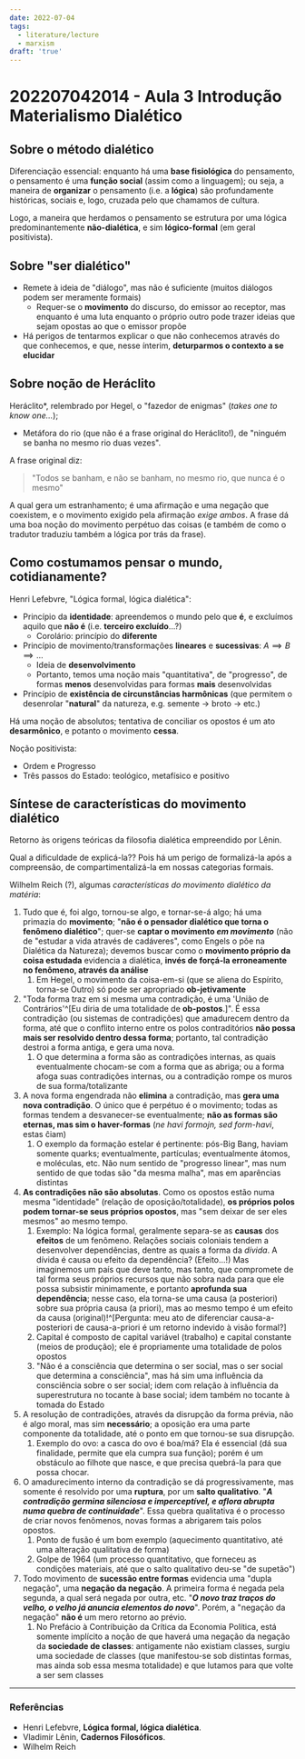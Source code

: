 ```yaml
---
date: 2022-07-04
tags:
  - literature/lecture
  - marxism
draft: 'true'
---
```

# 202207042014 - Aula 3 Introdução Materialismo Dialético
## Sobre o método dialético
Diferenciação essencial: enquanto há uma **base fisiológica** do pensamento, o pensamento é uma **função social** (assim como a linguagem); ou seja, a maneira de **organizar** o pensamento (i.e. a **lógica**) são profundamente históricas, sociais e, logo, cruzada pelo que chamamos de cultura. 

Logo, a maneira que herdamos o pensamento se estrutura por uma lógica predominantemente **não-dialética**, e sim **lógico-formal** (em geral positivista). 

## Sobre "ser dialético"
- Remete à ideia de "diálogo", mas não é suficiente (muitos diálogos podem ser meramente formais)
	- Requer-se o **movimento** do discurso, do emissor ao receptor, mas enquanto é uma luta enquanto o próprio outro pode trazer ideias que sejam opostas ao que o emissor propõe
- Há perigos de tentarmos explicar o que não conhecemos através do que conhecemos, e que, nesse ínterim, **deturparmos o contexto a se elucidar**

## Sobre noção de Heráclito
Heráclito*, relembrado por Hegel, o "fazedor de enigmas" (*takes one to know one...*); 
- Metáfora do rio (que não é a frase original do Heráclito!), de "ninguém se banha no mesmo rio duas vezes". 

A frase original diz: 
> "Todos se banham, e não se banham, no mesmo rio, que nunca é o mesmo"
  
  A qual gera um estranhamento; é uma afirmação e uma negação que coexistem, e o movimento exigido pela afirmação *exige ambos*. A frase dá uma boa noção do movimento perpétuo das coisas (e também de como o tradutor traduziu também a lógica por trás da frase). 

## Como costumamos pensar o mundo, cotidianamente?
Henri Lefebvre, "Lógica formal, lógica dialética": 
- Princípio da **identidade**: apreendemos o mundo pelo que **é**, e excluímos aquilo que **não é** (i.e. **terceiro excluído**...?)
	- Corolário: princípio do **diferente**
- Princípio de movimento/transformações **lineares** e **sucessivas**: $A \implies B \implies \dots$
	- Ideia de **desenvolvimento** 
	- Portanto, temos uma noção mais "quantitativa", de "progresso", de formas **menos** desenvolvidas para formas **mais** desenvolvidas
- Princípio de **existência de circunstâncias harmônicas** (que permitem o desenrolar "**natural**" da natureza, e.g. semente -> broto -> etc.)

Há uma noção de absolutos; tentativa de conciliar os opostos é um ato **desarmônico**, e potanto o movimento **cessa**. 

Noção positivista:
- Ordem e Progresso
- Três passos do Estado: teológico, metafísico e positivo

## Síntese de características do movimento dialético
Retorno às origens teóricas da filosofia dialética empreendido por Lênin. 

Qual a dificuldade de explicá-la?? Pois há um perigo de formalizá-la após a compreensão, de compartimentalizá-la em nossas categorias formais.

Wilhelm Reich (?), algumas *características do movimento dialético da matéria*:
1. Tudo que é, foi algo, tornou-se algo, e tornar-se-á algo; há uma primazia do **movimento**; "**não é o pensador dialético que torna o fenômeno dialético**"; quer-se **captar o movimento *em movimento*** (não de "estudar a vida através de cadáveres", como Engels o põe na Dialética da Natureza); devemos buscar como o **movimento próprio da coisa estudada** evidencia a dialética, **invés de forçá-la erroneamente no fenômeno, através da análise**
	1. Em Hegel, o movimento da coisa-em-si (que se aliena do Espírito, torna-se Outro) só pode ser apropriado **ob-jetivamente**
2. "Toda forma traz em si mesma uma contradição, é uma 'União de Contrários'^[Eu diria de uma totalidade de **ob-postos**.]". É essa contradição (ou sistemas de contradições) que amadurecem dentro da forma, até que o conflito interno entre os polos contraditórios **não possa mais ser resolvido dentro dessa forma**; portanto, tal contradição destroi a forma antiga, e gera uma nova.
	1. O que determina a forma são as contradições internas, as quais eventualmente chocam-se com a forma que as abriga; ou a forma afoga suas contradições internas, ou a contradição rompe os muros de sua forma/totalizante
3. A nova forma engendrada não **elimina** a contradição, mas **gera uma nova contradição**. O único que é perpétuo é o movimento; todas as formas tendem a desvanecer-se eventualmente; **não as formas são eternas, mas sim o haver-formas** (*ne havi formojn, sed form-havi*, estas ĉiam)
	1. O exemplo da formação estelar é pertinente: pós-Big Bang, haviam somente quarks; eventualmente, partículas; eventualmente átomos, e moléculas, etc. Não num sentido de "progresso linear", mas num sentido de que todas são "da mesma malha", mas em aparências distintas
4. **As contradições não são absolutas**. Como os opostos estão numa mesma "identidade" (relação de oposição/totalidade), **os próprios polos podem tornar-se seus próprios opostos**, mas "sem deixar de ser eles mesmos" ao mesmo tempo. 
	1. Exemplo: Na lógica formal, geralmente separa-se as **causas** dos **efeitos** de um fenômeno. Relações sociais coloniais tendem a desenvolver dependências, dentre as quais a forma da *dívida*. A dívida é causa ou efeito da dependência? (Efeito...!) Mas imaginemos um país que deve tanto, mas tanto, que compromete de tal forma seus próprios recursos que não sobra nada para que ele possa subsistir minimamente, e portanto **aprofunda sua dependência**; nesse caso, ela torna-se uma causa (a posteriori) sobre sua própria causa (a priori), mas ao mesmo tempo é um efeito da causa (original)!^[Pergunta: meu ato de diferenciar causa-a-posteriori de causa-a-priori é um retorno indevido à visão formal?]
	2. Capital é composto de capital variável (trabalho) e capital constante (meios de produção); ele é propriamente uma totalidade de polos opostos
	3. "Não é a consciência que determina o ser social, mas o ser social que determina a consciência", mas há sim uma influência da consciência sobre o ser social; idem com relação à influência da superestrutura no tocante à base social; idem também no tocante à tomada do Estado
5. A resolução de contradições, através da disrupção da forma prévia, não é algo moral, mas sim **necessário**; a oposição era uma parte componente da totalidade, até o ponto em que tornou-se sua disrupção.
	1. Exemplo do ovo: a casca do ovo é boa/má? Ela é essencial (dá sua finalidade, permite que ela cumpra sua função); porém é um obstáculo ao filhote que nasce, e que precisa quebrá-la para que possa chocar. 
6. O amadurecimento interno da contradição se dá progressivamente, mas somente é resolvido por uma **ruptura**, por um **salto qualitativo**. "***A contradição germina silenciosa e imperceptível, e aflora abrupta numa quebra de continuidade***". Essa quebra qualitativa é o processo de criar novos fenômenos, novas formas a abrigarem tais polos opostos.
	1. Ponto de fusão é um bom exemplo (aquecimento quantitativo, até uma alteração qualitativa de forma)
	2. Golpe de 1964 (um processo quantitativo, que forneceu as condições materiais, até que o salto qualitativo deu-se "de supetão")
7. Todo movimento de **sucessão entre formas** evidencia uma "dupla negação", uma **negação da negação**. A primeira forma é negada pela segunda, a qual será negada por outra, etc. "***O novo traz traços do velho, o velho já anuncia elementos do novo***". Porém, a "negação da negação" **não é** um mero retorno ao prévio.
	1. No Prefácio à Contribuição da Crítica da Economia Política, está somente implícito a noção de que haverá uma negação da negação da **sociedade de classes**: antigamente não existiam classes, surgiu uma sociedade de classes (que manifestou-se sob distintas formas, mas ainda sob essa mesma totalidade) e que lutamos para que volte a ser sem classes




---
### Referências
- Henri Lefebvre, **Lógica formal, lógica dialética**.
- Vladimir Lênin, **Cadernos Filosóficos**.
- Wilhelm Reich